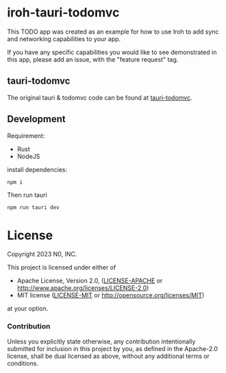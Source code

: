 # iroh-tauri-todomvc

This TODO app was created as an example for how to use Iroh to add sync and
networking capabilities to your app.

If you have any specific capabilities you would like to see demonstrated in
this app, please add an issue, with the "feature request" tag.

## tauri-todomvc

The original tauri & todomvc code can be found at
[tauri-todomvc](https://github.com/enpitsuLin/tauri-todomvc/tree/master).

## Development

Requirement:

- Rust
- NodeJS

install dependencies:

```sh
npm i
```

Then run tauri

```sh
npm run tauri dev
```


# License

Copyright 2023 N0, INC.

This project is licensed under either of

 * Apache License, Version 2.0, ([LICENSE-APACHE](LICENSE-APACHE) or
   http://www.apache.org/licenses/LICENSE-2.0)
 * MIT license ([LICENSE-MIT](LICENSE-MIT) or
   http://opensource.org/licenses/MIT)

at your option.

### Contribution

Unless you explicitly state otherwise, any contribution intentionally submitted
for inclusion in this project by you, as defined in the Apache-2.0 license,
shall be dual licensed as above, without any additional terms or conditions.
